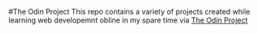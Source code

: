 #The Odin Project
This repo contains a variety of projects created while learning web developemnt obline in my spare time via [The Odin Project](hhttp://www.theodinproject.com/home)
